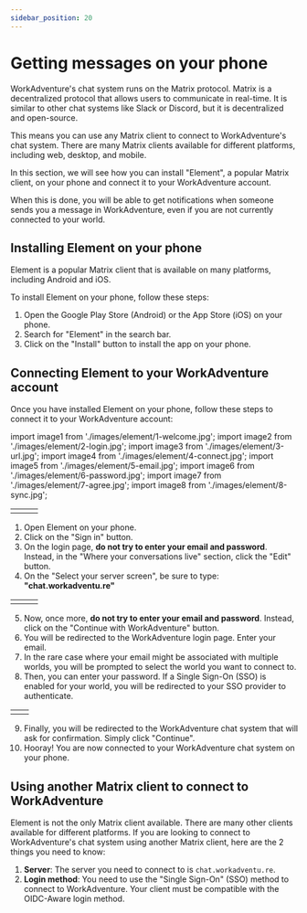 ```yaml
---
sidebar_position: 20
---
```


# Getting messages on your phone


WorkAdventure's chat system runs on the Matrix protocol. Matrix is a decentralized protocol that allows users to communicate
in real-time. It is similar to other chat systems like Slack or Discord, but it is decentralized and open-source.

This means you can use any Matrix client to connect to WorkAdventure's chat system. There are many Matrix clients available
for different platforms, including web, desktop, and mobile.

In this section, we will see how you can install "Element", a popular Matrix client, on your phone and connect it to
your WorkAdventure account.

When this is done, you will be able to get notifications when someone sends you a message in WorkAdventure, even if you
are not currently connected to your world.

## Installing Element on your phone

Element is a popular Matrix client that is available on many platforms, including Android and iOS.

To install Element on your phone, follow these steps:

1. Open the Google Play Store (Android) or the App Store (iOS) on your phone.
2. Search for "Element" in the search bar.
3. Click on the "Install" button to install the app on your phone.

## Connecting Element to your WorkAdventure account

Once you have installed Element on your phone, follow these steps to connect it to your WorkAdventure account:

import image1 from './images/element/1-welcome.jpg';
import image2 from './images/element/2-login.jpg';
import image3 from './images/element/3-url.jpg';
import image4 from './images/element/4-connect.jpg';
import image5 from './images/element/5-email.jpg';
import image6 from './images/element/6-password.jpg';
import image7 from './images/element/7-agree.jpg';
import image8 from './images/element/8-sync.jpg';

<table>
    <tr>
        <td><img src={image1} alt="" /></td>
        <td><img src={image2} alt="" /></td>
        <td><img src={image3} alt="" /></td>
    </tr>
</table>

1. Open Element on your phone.
2. Click on the "Sign in" button.
3. On the login page, **do not try to enter your email and password**. Instead, in the "Where your conversations live" 
   section, click the "Edit" button.
4. On the "Select your server screen", be sure to type: **"chat.workadventu.re"**

<table>
    <tr>
        <td><img src={image4} alt="" /></td>
        <td><img src={image5} alt="" /></td>
        <td><img src={image6} alt="" /></td>
    </tr>
</table>

5. Now, once more, **do not try to enter your email and password**. Instead, click on the "Continue with WorkAdventure" button.
6. You will be redirected to the WorkAdventure login page. Enter your email.
7. In the rare case where your email might be associated with multiple worlds, you will be prompted to select the world you want to connect to.
8. Then, you can enter your password. If a Single Sign-On (SSO) is enabled for your world, you will be redirected to your SSO provider to authenticate.

<table>
    <tr>
        <td><img src={image7} alt="" /></td>
        <td><img src={image8} alt="" /></td>
    </tr>
</table>

9. Finally, you will be redirected to the WorkAdventure chat system that will ask for confirmation. Simply click "Continue".
10. Hooray! You are now connected to your WorkAdventure chat system on your phone.

## Using another Matrix client to connect to WorkAdventure

Element is not the only Matrix client available. There are many other clients available for different platforms.
If you are looking to connect to WorkAdventure's chat system using another Matrix client, here are the 2 things you
need to know:

1. **Server**: The server you need to connect to is `chat.workadventu.re`.
2. **Login method**: You need to use the "Single Sign-On" (SSO) method to connect to WorkAdventure. Your client must
   be compatible with the OIDC-Aware login method.
